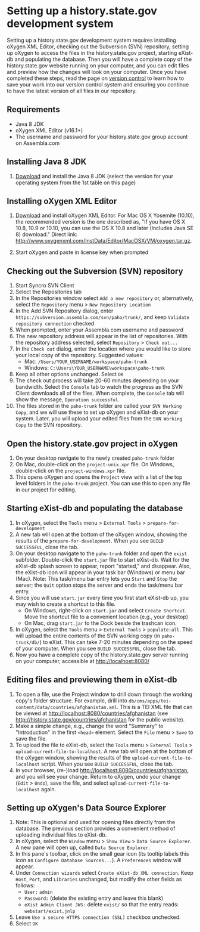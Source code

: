 # Setting up a history.state.gov development system

Setting up a history.state.gov development system requires installing oXygen XML Editor, checking out the Subversion (SVN) repository, setting up oXygen to access the files in the history.state.gov project, starting eXist-db and populating the database. Then you will have a complete copy of the history.state.gov website running on your computer, and you can edit files and preview how the changes will look on your computer. Once you have completed these steps, read the page on [version control](version-control) to learn how to save your work into our version control system and ensuring you continue to have the latest version of all files in our repository.

## Requirements

- Java 8 JDK
- oXygen XML Editor (v16.1+)
- The username and password for your history.state.gov group account on Assembla.com

## Installing Java 8 JDK

1. [Download](http://www.oracle.com/technetwork/java/javase/downloads/jdk8-downloads-2133151.html) and install the Java 8 JDK (select the version for your operating system from the 1st table on this page)

## Installing oXygen XML Editor

1. [Download](http://www.oxygenxml.com/download_oxygenxml_editor.html) and install oXygen XML Editor. For Mac OS X Yosemite (10.10), the recommended version is the one described as, "If you have OS X 10.8, 10.9 or 10.10, you can use the OS X 10.8 and later (Includes Java SE 8) download." Direct link: http://www.oxygenxml.com/InstData/Editor/MacOSX/VM/oxygen.tar.gz.

1. Start oXygen and paste in license key when prompted

## Checking out the Subversion (SVN) repository

1. Start Syncro SVN Client
1. Select the Repositories tab
1. In the Repositories window select `Add a new repository` or, alternatively, select the `Repository` menu > `New Repository Location`
1. In the Add SVN Repository dialog, enter `https://subversion.assembla.com/svn/paho/trunk/`, and keep `Validate repository connection` checked
1. When prompted, enter your Assembla.com username and password
1. The new repository address will appear in the list of repositories. With the repository address selected, select `Repository` > `Check out...`
1. In the `Check out` dialog, enter the location where you would like to store your local copy of the repository. Suggested values:
    - Mac: `/Users/YOUR_USERNAME/workspace/paho-trunk`
    - Windows: `C:\Users\YOUR_USERNAME\workspace\paho-trunk`
1. Keep all other options unchanged. Select `OK`
1. The check out process will take 20-60 minutes depending on your bandwidth. Select the `Console` tab to watch the progress as the SVN Client downloads all of the files. When complete, the `Console` tab will show the message, `Operation successful`.
1. The files stored in the `paho-trunk` folder are called your `SVN Working Copy`, and we will use these to set up oXygen and eXist-db on your system. Later, you will upload your edited files from the `SVN Working Copy` to the SVN repository.

## Open the history.state.gov project in oXygen

1. On your desktop navigate to the newly created `paho-trunk` folder
1. On Mac, double-click on the `project-unix.xpr` file. On Windows, double-click on the `project-windows.xpr` file. 
1. This opens oXygen and opens the `Project` view with a list of the top level folders in the `paho-trunk` project. You can use this to open any file in our project for editing. 

## Starting eXist-db and populating the database

1. In oXygen, select the `Tools` menu > `External Tools` > `prepare-for-development`
1. A new tab will open at the bottom of the oXygen window, showing the results of the `prepare-for-development`. When you see `BUILD SUCCESSFUL`, close the tab.
1. On your desktop navigate to the `paho-trunk` folder and open the `exist` subfolder. Double-click the `start.jar` file to start eXist-db. Wait for the eXist-db splash screen to appear, report "started," and disappear. Also, the eXist-db icon will appear in your task bar (Windows) or menu bar (Mac). Note: This task/menu bar entry lets you `Start` and `Stop` the server; the `Quit` option stops the server and ends the task/menu bar entry.
1. Since you will use `start.jar` every time you first start eXist-db up, you may wish to create a shortcut to this file.
    - On Windows, right-click on `start.jar` and select `Create Shortcut`. Move the shortcut file to a convenient location (e.g., your desktop)
    - On Mac, drag `start.jar` to the Dock beside the trashcan icon.
1. In oXygen, select the `Tools` menu > `External Tools` > `populate:all`. This will upload the entire contents of the SVN working copy (in `paho-trunk/db/`) to eXist. This can take 7-20 minutes depending on the speed of your computer. When you see `BUILD SUCCESSFUL`, close the tab.
1. Now you have a complete copy of the history.state.gov server running on your computer, accessible at <http://localhost:8080/>

## Editing files and previewing them in eXist-db

1. To open a file, use the Project window to drill down through the working copy's folder structure. For example, drill into `db/cms/apps/tei-content/data/countries/afghanistan.xml`. This is a TEI XML file that can be viewed at <http://localhost:8080/countries/afghanistan> (see <http://history.state.gov/countries/afghanistan> for the public website).
1. Make a simple change, e.g., change the word "Summary" to "Introduction" in the first `<head>` element. Select the `File` menu > `Save` to save the file. 
1. To upload the file to eXist-db, select the `Tools` menu > `External Tools` > `upload-current-file-to-localhost`. A new tab will open at the bottom of the oXygen window, showing the results of the `upload-current-file-to-localhost` script. When you see `BUILD SUCCESSFUL`, close the tab.
1. In your browser, (re-)load <http://localhost:8080/countries/afghanistan>, and you will see your change. Return to oXygen, undo your change (`Edit` > `Undo`), save the file, and select `upload-current-file-to-localhost` again.

## Setting up oXygen's Data Source Explorer

1. Note: This is optional and used for opening files directly from the database. The previous section provides a convenient method of uploading individual files to eXist-db.
1. In oXygen, select the `Window` menu > `Show View` > `Data Source Explorer`. A new pane will open up, called `Data Source Explorer`. 
1. In this pane's toolbar, click on the small gear icon (its tooltip labels this icon as `Configure Database Sources...`). A `Preferences` window will appear. 
1. Under `Connection wizards` select `Create eXist-db XML connection`. Keep `Host`, `Port`, and `Libraries` unchanged, but modify the other fields as follows: 
    - `User:` `admin`
    - `Password:` (delete the existing entry and leave this blank)
    - `eXist Admin Client JWS:` delete `exist/` so that the entry reads: `webstart/exist.jnlp`
1. Leave `Use a secure HTTPS connection (SSL)` checkbox unchecked. 
1. Select `OK`